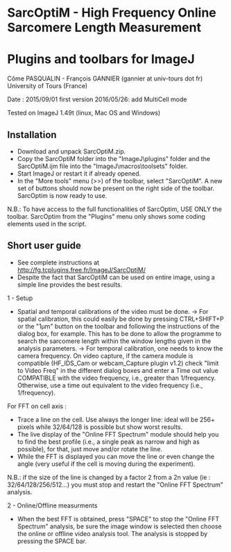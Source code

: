 # SarcOptiM - High Frequency Online Sarcomere Length Measurement
Plugins and toolbars for ImageJ 
===============================
Côme PASQUALIN - François GANNIER (gannier at univ-tours dot fr) 
University of Tours (France)

Date : 2015/09/01 first version
2016/05/26: add MultiCell mode

Tested on ImageJ 1.49t (linux, Mac OS and Windows)

Installation
------------
 - Download and unpack SarcOptiM.zip. 
 - Copy the SarcOptiM folder into the "ImageJ\plugins" folder and the SarcOptiM.ijm file into the "ImageJ\macros\toolsets" folder. 
 - Start ImageJ or restart it if already opened. 
 - In the "More tools" menu (>>) of the toolbar, select "SarcOptiM". A new set of buttons should now be present on the right side of the toolbar. SarcOptim is now ready to use. 
 
 N.B.: To have access to the full functionalities of SarcOptim, USE ONLY the toolbar. SarcOptim from the "Plugins" menu only shows some coding elements used in the script.
 
 
Short user guide
-----------------
 - See complete instructions at http://fg.tcplugins.free.fr/ImageJ/SarcOptiM/
 - Despite the fact that SarcOptiM can be used on entire image, using a simple line provides the best results.

1 - Setup
 - Spatial and temporal calibrations of the video must be done. 
 -> For spatial calibration, this could easily be done by pressing CTRL+SHIFT+P or the "1µm" button on the toolbar and following the instructions of the dialog box, for example. This has to be done to allow the programme to search the sarcomere length within the window lengths given in the analysis parameters. 
 -> For temporal calibration, one needs to know the camera frequency. On video capture, if the camera module is compatible (HF_IDS_Cam or webcam_Capture plugin v1.2) check "limit to Video Freq" in the different dialog boxes and enter a Time out value COMPATIBLE with the video frequency, i.e., greater than 1/frequency. Otherwise, use a time out equivalent to the video frequency (i.e., 1/frequency).

 For FFT on cell axis :
 - Trace a line on the cell. Use always the longer line: ideal will be 256+ pixels while 32/64/128 is possible but show worst results.
 - The live display of the "Online FFT Spectrum" module should help you to find the best profile (i.e., a single peak as narrow and high as possible), for that, just move and/or rotate the line.
  - While the FFT is displayed you can move the line or even change the angle (very useful if the cell is moving during the experiment).
 
N.B.: if the size of the line is changed by a factor 2 from a 2n value (ie : 32/64/128/256/512...) you must stop and restart the "Online FFT Spectrum" analysis.

2 - Online/Offline measurments
 - When the best FFT is obtained, press "SPACE" to stop the "Online FFT Spectrum" analysis,  be sure the image window is selected then choose the online or offline video analysis tool. 
 The analysis is stopped by pressing the SPACE bar. 
 
